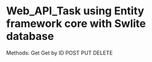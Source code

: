 # Web_API_Task using Entity framework core with Swlite database

Methods:
Get
Get by ID
POST
PUT
DELETE
